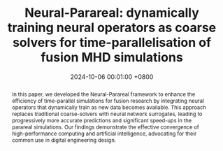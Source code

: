 ---
title:          "Neural-Parareal: dynamically training neural operators as coarse solvers for time-parallelisation of fusion MHD simulations"
selected:       true
pub:            "Computer Physics Communications"
date:           2024-10-06 00:01:00 +0800  # so the site can order them correctly

abstract: >-
  In this paper, we developed the Neural-Parareal framework to enhance the efficiency of time-parallel simulations for fusion research by integrating neural operators that dynamically train as new data becomes available. 
  This approach replaces traditional coarse-solvers with neural network surrogates, leading to progressively more accurate predictions and significant speed-ups in the parareal simulations. 
  Our findings demonstrate the effective convergence of high-performance computing and artificial intelligence, advocating for their common use in digital engineering design.

pub_last:       <span class="badge badge-info">Fourier neural operators</span> <span class="badge badge-info">Parallel-in-time</span> <span class="badge badge-info">Parareal</span> <span class="badge badge-info">High performance computing</span>

cover: /assets/images/neural_parareal.png

authors:
  - S. J. P. Pamela
  - N. Carey
  - J. Brandstetter
  - R. Akers
  - L. Zanisi
  - J. Buchanan
  - V. Gopakumar
  - M. Hoelzl
  - G. Huijsmans
  - K. Pentland
  - T. James
  - G. Antonucci
  - The JOREK Team

links:
  Publication: https://www.sciencedirect.com/science/article/pii/S001046552400314X?dgcid=coauthor
  arXiv: https://arxiv.org/abs/2405.01355
  # Code: https://github.com/luost26/academic-homepage
  # Unsplash: https://unsplash.com/photos/sliced-in-half-pineapple--_PLJZmHZzk
---